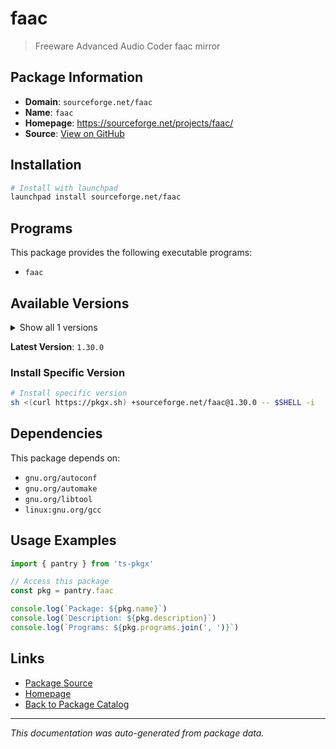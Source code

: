 # faac

> Freeware Advanced Audio Coder faac mirror

## Package Information

- **Domain**: `sourceforge.net/faac`
- **Name**: `faac`
- **Homepage**: https://sourceforge.net/projects/faac/
- **Source**: [View on GitHub](https://github.com/pkgxdev/pantry/tree/main/projects/sourceforge.net/faac/package.yml)

## Installation

```bash
# Install with launchpad
launchpad install sourceforge.net/faac
```

## Programs

This package provides the following executable programs:

- `faac`

## Available Versions

<details>
<summary>Show all 1 versions</summary>

- `1.30.0`

</details>

**Latest Version**: `1.30.0`

### Install Specific Version

```bash
# Install specific version
sh <(curl https://pkgx.sh) +sourceforge.net/faac@1.30.0 -- $SHELL -i
```

## Dependencies

This package depends on:

- `gnu.org/autoconf`
- `gnu.org/automake`
- `gnu.org/libtool`
- `linux:gnu.org/gcc`

## Usage Examples

```typescript
import { pantry } from 'ts-pkgx'

// Access this package
const pkg = pantry.faac

console.log(`Package: ${pkg.name}`)
console.log(`Description: ${pkg.description}`)
console.log(`Programs: ${pkg.programs.join(', ')}`)
```

## Links

- [Package Source](https://github.com/pkgxdev/pantry/tree/main/projects/sourceforge.net/faac/package.yml)
- [Homepage](https://sourceforge.net/projects/faac/)
- [Back to Package Catalog](../../../package-catalog.md)

---

*This documentation was auto-generated from package data.*
